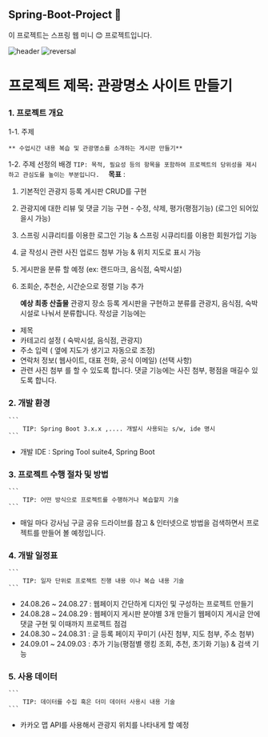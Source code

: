 ## Spring-Boot-Project 👋
이 프로젝트는 스프링 웹 미니 😊 프로젝트입니다.
<!-- 타이틀 부분 -->
![header](https://capsule-render.vercel.app/api?type=waving&color=gradient&customColorList=0,2,2,5,30&height=200&section=header&text=정인%20GitHuB&fontSize=50&fontAlign=81)
![reversal](https://capsule-render.vercel.app/api?type=rect&text=이%20프로젝트는&fontAlign=30&fontSize=30&desc=스프링%20웹%20미니%20프로젝트입니다.&descAlign=60&descAlignY=50&theme=radical)
 
 
# 프로젝트 제목: 관광명소 사이트 만들기

### 1. 프로젝트 개요

1-1. 주제

    ** 수업시간 내용 복습 및 관광명소를 소개하는 게시판 만들기**

1-2. 주제 선정의 배경
    ```
        TIP: 목적, 필요성 등의 항목을 포함하여 프로젝트의 당위성을 제시하고 관심도를 높이는 부분입니다.  
    ```
    **목표** : 
1. 기본적인 관광지 등록 게시판 CRUD를 구현 
2. 관광지에 대한 리뷰 및 댓글 기능 구현 - 수정, 삭제, 평가(평점기능) (로그인 되어있을시 가능)
3. 스프링 시큐리티를 이용한 로그인 기능 & 스프링 시큐리티를 이용한 회원가입 기능
4. 글 작성시 관련 사진 업로드 첨부 가능 & 위치 지도로 표시 가능
5. 게시판을 분류 할 예정 (ex: 랜드마크, 음식점, 숙박시설)
6. 조회순, 추천순, 시간순으로 정렬 기능 추가

    **예상 최종 산출물** 
관광지 장소 등록 게시판을 구현하고 분류를 관광지, 음식점, 숙박시설로 나눠서 분류합니다.
작성글 기능에는
- 제목 
- 카테고리 설정 ( 숙박시설, 음식점, 관광지)
- 주소 입력 ( 옆에 지도가 생기고 자동으로 조정)
- 연락처 정보( 웹사이트, 대표 전화, 공식 이메일) (선택 사항)
- 관련 사진 첨부
를 할 수 있도록 합니다.
댓글 기능에는 사진 첨부, 평점을 매길수 있도록 합니다.

### 2. 개발 환경
    ```
        TIP: Spring Boot 3.x.x ,.... 개발시 사용되는 s/w, ide 명시
    ```
- 개발 IDE : Spring Tool suite4, Spring Boot 

### 3. 프로젝트 수행 절차 및 방법
    ```
        TIP: 어떤 방식으로 프로젝트를 수행하거나 복습할지 기술
    ```
- 매일 마다 강사님 구글 공유 드라이브를 참고 & 인터넷으로 방법을 검색하면서 프로젝트를 만들어 볼 예정입니다. 

### 4. 개발 일정표
    ```
        TIP: 일자 단위로 프로젝트 진행 내용 이나 복습 내용 기술
    ```
- 24.08.26 ~ 24.08.27 : 웹페이지 간단하게 디자인 및 구성하는 프로젝트 만들기
- 24.08.28 ~ 24.08.29 : 웹페이지 게시판 분야별 3개 만들기 웹페이지 게시글 안에 댓글 구현 및 이때까지 프로젝트 점검
- 24.08.30 ~ 24.08.31 : 글 등록 페이지 꾸미기 (사진 첨부, 지도 첨부, 주소 첨부)
- 24.09.01 ~ 24.09.03 : 추가 기능(평점별 랭킹 조회, 추천, 초기화 기능) & 검색 기능
### 5. 사용 데이터
    ```
        TIP: 데이터를 수집 혹은 더미 데이터 사용시 내용 기술
    ```
- 카카오 맵 API를 사용해서 관광지 위치를 나타내게 할 예정
